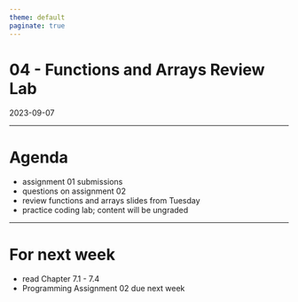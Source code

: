 ```yaml
---
theme: default
paginate: true
---
```


# 04 - Functions and Arrays Review Lab
2023-09-07

---

# Agenda
- assignment 01 submissions
- questions on assignment 02
- review functions and arrays slides from Tuesday
- practice coding lab; content will be ungraded

---

# For next week

- read Chapter 7.1 - 7.4
- Programming Assignment 02 due next week
